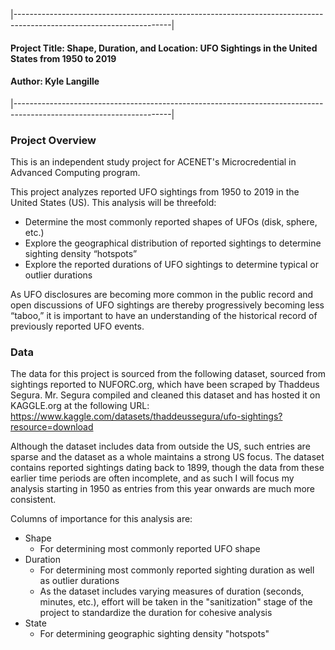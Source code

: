 \|---------------------------------------------------------------------------------------------------------------------\|

#### **Project Title:** Shape, Duration, and Location: UFO Sightings in the United States from 1950 to 2019

#### **Author:** Kyle Langille

\|---------------------------------------------------------------------------------------------------------------------\|

### Project Overview

This is an independent study project for ACENET's Microcredential in Advanced Computing program.

This project analyzes reported UFO sightings from 1950 to 2019 in the United States (US). This analysis will be threefold:

- Determine the most commonly reported shapes of UFOs (disk, sphere, etc.)
- Explore the geographical distribution of reported sightings to determine sighting density “hotspots”
- Explore the reported durations of UFO sightings to determine typical or outlier durations

As UFO disclosures are becoming more common in the public record and open discussions of UFO sightings are thereby progressively becoming less “taboo,” it is important to have an understanding of the historical record of previously reported UFO events.

### Data

The data for this project is sourced from the following dataset, sourced from sightings reported to NUFORC.org, which have been scraped by Thaddeus Segura. Mr. Segura compiled and cleaned this dataset and has hosted it on KAGGLE.org at the following URL: https://www.kaggle.com/datasets/thaddeussegura/ufo-sightings?resource=download

Although the dataset includes data from outside the US, such entries are sparse and the dataset as a whole maintains a strong US focus. The dataset contains reported sightings dating back to 1899, though the data from these earlier time periods are often incomplete, and as such I will focus my analysis starting in 1950 as entries from this year onwards are much more consistent.

Columns of importance for this analysis are:

- Shape
  - For determining most commonly reported UFO shape
- Duration
  - For determining most commonly reported sighting duration as well as outlier durations
  - As the dataset includes varying measures of duration (seconds, minutes, etc.), effort will be taken in the "sanitization" stage of the project to standardize the duration for cohesive analysis
- State
  - For determining geographic sighting density "hotspots"
